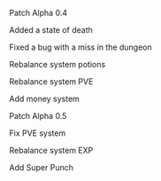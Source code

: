 
Patch Alpha 0.4

Added a state of death

Fixed a bug with a miss in the dungeon

Rebalance system potions

Rebalance system PVE

Add money system



Patch Alpha 0.5

Fix PVE system

Rebalance system EXP

Add Super Punch

